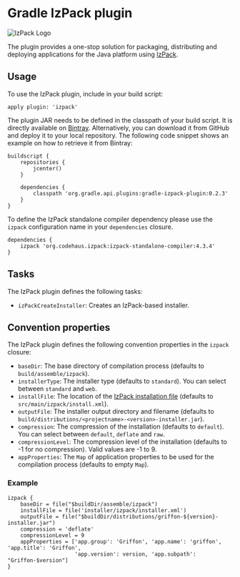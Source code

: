 # Gradle IzPack plugin

![IzPack Logo](http://docs.codehaus.org/download/attachments/62914563/IZPACK)

The plugin provides a one-stop solution for packaging, distributing and deploying applications for the Java platform
using [IzPack](http://izpack.org/).

## Usage

To use the IzPack plugin, include in your build script:

    apply plugin: 'izpack'

The plugin JAR needs to be defined in the classpath of your build script. It is directly available on
[Bintray](https://bintray.com/bmuschko/gradle-plugins/gradle-izpack-plugin).
Alternatively, you can download it from GitHub and deploy it to your local repository. The following code snippet shows an
example on how to retrieve it from Bintray:

    buildscript {
        repositories {
            jcenter()
        }

        dependencies {
            classpath 'org.gradle.api.plugins:gradle-izpack-plugin:0.2.3'
        }
    }

To define the IzPack standalone compiler dependency please use the `izpack` configuration name in your `dependencies` closure.

    dependencies {
        izpack 'org.codehaus.izpack:izpack-standalone-compiler:4.3.4'
    }

## Tasks

The IzPack plugin defines the following tasks:

* `izPackCreateInstaller`: Creates an IzPack-based installer.

## Convention properties

The IzPack plugin defines the following convention properties in the `izpack` closure:

* `baseDir`: The base directory of compilation process (defaults to `build/assemble/izpack`).
* `installerType`: The installer type (defaults to `standard`). You can select between `standard` and `web`.
* `installFile`: The location of the [IzPack installation file](http://izpack.org/documentation/installation-files.html) (defaults to `src/main/izpack/install.xml`).
* `outputFile`: The installer output directory and filename (defaults to `build/distributions/<projectname>-<version>-installer.jar`).
* `compression`: The compression of the installation (defaults to `default`). You can select between `default`, `deflate` and `raw`.
* `compressionLevel`: The compression level of the installation (defaults to -1 for no compression). Valid values are -1 to 9.
* `appProperties`: The `Map` of application properties to be used for the compilation process (defaults to empty `Map`).

### Example

    izpack {
        baseDir = file("$buildDir/assemble/izpack")
        installFile = file('installer/izpack/installer.xml')
        outputFile = file("$buildDir/distributions/griffon-${version}-installer.jar")
        compression = 'deflate'
        compressionLevel = 9
        appProperties = ['app.group': 'Griffon', 'app.name': 'griffon', 'app.title': 'Griffon',
                         'app.version': version, 'app.subpath': "Griffon-$version"]
    }